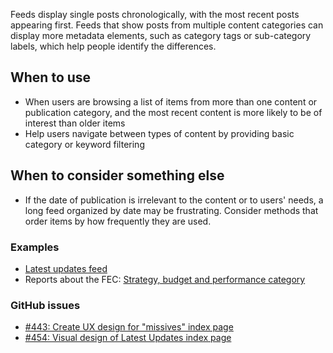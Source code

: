 Feeds display single posts chronologically, with the most recent posts appearing first. Feeds that show posts from multiple content categories can display more metadata elements, such as category tags or sub-category labels, which help people identify the differences.

## When to use
- When users are browsing a list of items from more than one content or publication category, and the most recent content is more likely to be of interest than older items
- Help users navigate between types of content by providing basic category or keyword filtering

## When to consider something else
- If the date of publication is irrelevant to the content or to users' needs, a long feed organized by date may be frustrating. Consider methods that order items by how frequently they are used.

### Examples
- [Latest updates feed](https://www.fec.gov/updates/)
- Reports about the FEC: [Strategy, budget and performance category](https://www.fec.gov/about/reports-about-fec/strategy-budget-and-performance/)

### GitHub issues
 - [#443: Create UX design for "missives" index page](https://github.com/fecgov/fec-cms/issues/443)
 - [#454: Visual design of Latest Updates index page](https://github.com/fecgov/fec-cms/issues/454)
